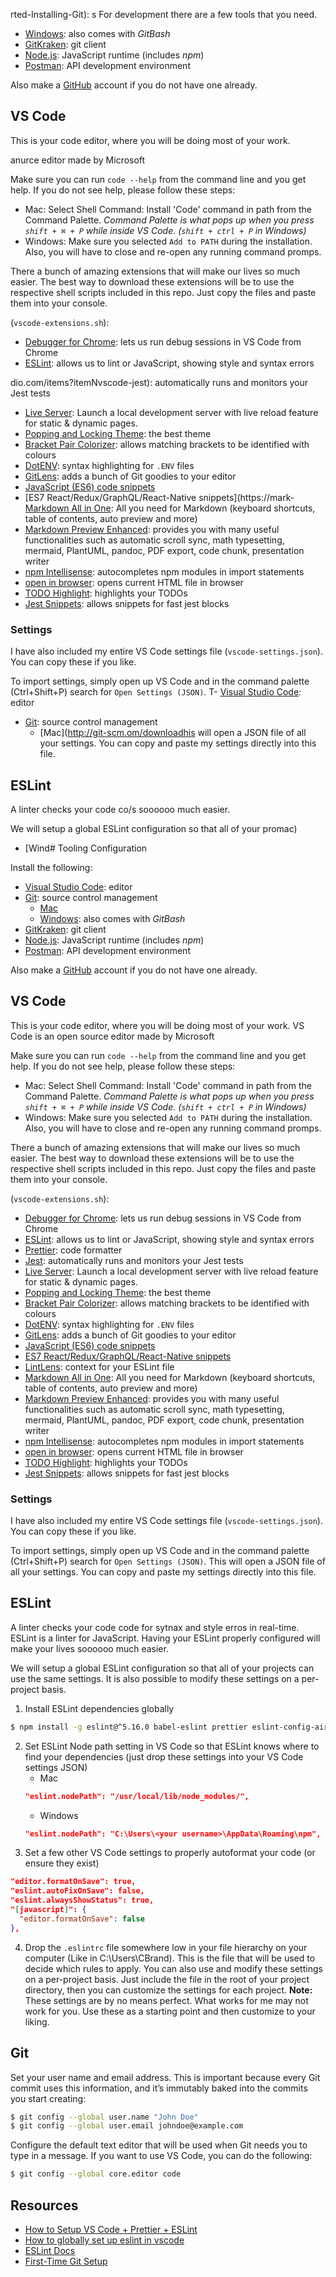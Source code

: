 rted-Installing-Git): s
For development there are a few tools that you need.
  - [Windows](https://git-scm.com/download/win): also comes with _GitBash_
- [GitKraken](https://www.gitkraken.com/): git client
- [Node.js](https://nodejs.org/en/): JavaScript runtime (includes _npm_)
- [Postman](https://www.getpostman.com/): API development environment

Also make a [GitHub](https://github.com/) account if you do not have one already.

## VS Code

This is your code editor, where you will be doing most of your work.

 anurce editor made by Microsoft

Make sure you can run `code --help` from the command line and you get help. If you do not see help, please follow these steps:
- Mac: Select Shell Command: Install 'Code' command in path from the Command Palette. _Command Palette is what pops up when you press `shift + ⌘ + P` while inside VS Code. (`shift + ctrl + P` in Windows)_
- Windows: Make sure you selected `Add to PATH` during the installation. Also, you will have to close and re-open any running command promps.

There a bunch of amazing extensions that will make our lives so much easier.
The best way to download these extensions will be to use the respective shell scripts included in this repo. Just copy the files and paste them into your console.

(`vscode-extensions.sh`):

- [Debugger for Chrome](https://marketplace.visualstudio.com/items?itemName=msjsdiag.debugger-for-chrome): lets us run debug sessions in VS Code from Chrome
- [ESLint](https://marketplace.visualstudio.com/items?itemName=dbaeumer.vscode-eslint): allows us to lint or JavaScript, showing style and syntax errors

dio.com/items?itemNvscode-jest): automatically runs and monitors your Jest tests
- [Live Server](https://marketplace.visualstudio.com/items?itemName=ritwickdey.LiveServer): Launch a local development server with live reload feature for static & dynamic pages.
- [Popping and Locking Theme](https://marketplace.visualstudio.com/items?itemName=hedinne.popping-and-locking-vscode): the best theme
- [Bracket Pair Colorizer](https://marketplace.visualstudio.com/items?itemName=CoenraadS.bracket-pair-colorizer): allows matching brackets to be identified with colours
- [DotENV](https://marketplace.visualstudio.com/items?itemName=mikestead.dotenv): syntax highlighting for `.ENV` files
- [GitLens](https://marketplace.visualstudio.com/items?itemName=eamodio.gitlens): adds a bunch of Git goodies to your editor
- [JavaScript (ES6) code snippets](https://marketplace.visualstudio.com/items?itemName=xabikos.JavaScriptSnippets)
- [ES7 React/Redux/GraphQL/React-Native snippets](https://mark- [Markdown All in One](https://marketplace.visualstudio.com/items?itemName=yzhang.markdown-all-in-one): All you need for Markdown (keyboard shortcuts, table of contents, auto preview and more)
- [Markdown Preview Enhanced](https://marketplace.visualstudio.com/items?itemName=shd101wyy.markdown-preview-enhanced): provides you with many useful functionalities such as automatic scroll sync, math typesetting, mermaid, PlantUML, pandoc, PDF export, code chunk, presentation writer
- [npm Intellisense](https://marketplace.visualstudio.com/items?itemName=christian-kohler.npm-intellisense): autocompletes npm modules in import statements
- [open in browser](https://marketplace.visualstudio.com/items?itemName=techer.open-in-browser): opens current HTML file in browser
- [TODO Highlight](https://marketplace.visualstudio.com/items?itemName=wayou.vscode-todo-highlight): highlights your TODOs
- [Jest Snippets](https://marketplace.visualstudio.com/items?itemName=andys8.jest-snippets): allows snippets for fast jest blocks

### Settings

I have also included my entire VS Code settings file (`vscode-settings.json`). 
You can copy these if you like.

To import settings, simply open up VS Code and in the command palette (Ctrl+Shift+P) search for `Open Settings (JSON)`.
T- [Visual Studio Code](https://code.visualstudio.com/): editor
- [Git](h/git-scm.com/book/en/v2/Getting-Started-Installing-Git): source control management
  - [Mac](http://git-scm.om/downloadhis will open a JSON file of all your settings.
You can copy and paste my settings directly into this file.

## ESLint

A linter checks your code co/s soooooo much easier.

We will setup a global ESLint configuration so that all of your promac)
  - [Wind# Tooling Configuration

Install the following:

- [Visual Studio Code](https://code.visualstudio.com/): editor
- [Git](https://git-scm.com/book/en/v2/Getting-Started-Installing-Git): source control management
  - [Mac](https://git-scm.com/download/mac)
  - [Windows](https://git-scm.com/download/win): also comes with _GitBash_
- [GitKraken](https://www.gitkraken.com/): git client
- [Node.js](https://nodejs.org/en/): JavaScript runtime (includes _npm_)
- [Postman](https://www.getpostman.com/): API development environment

Also make a [GitHub](https://github.com/) account if you do not have one already.

## VS Code

This is your code editor, where you will be doing most of your work.
VS Code is an open source editor made by Microsoft

Make sure you can run `code --help` from the command line and you get help. If you do not see help, please follow these steps:
- Mac: Select Shell Command: Install 'Code' command in path from the Command Palette. _Command Palette is what pops up when you press `shift + ⌘ + P` while inside VS Code. (`shift + ctrl + P` in Windows)_
- Windows: Make sure you selected `Add to PATH` during the installation. Also, you will have to close and re-open any running command promps.

There a bunch of amazing extensions that will make our lives so much easier.
The best way to download these extensions will be to use the respective shell scripts included in this repo. Just copy the files and paste them into your console.

(`vscode-extensions.sh`):

- [Debugger for Chrome](https://marketplace.visualstudio.com/items?itemName=msjsdiag.debugger-for-chrome): lets us run debug sessions in VS Code from Chrome
- [ESLint](https://marketplace.visualstudio.com/items?itemName=dbaeumer.vscode-eslint): allows us to lint or JavaScript, showing style and syntax errors
- [Prettier](https://marketplace.visualstudio.com/items?itemName=esbenp.prettier-vscode): code formatter
- [Jest](https://marketplace.visualstudio.com/items?itemName=Orta.vscode-jest): automatically runs and monitors your Jest tests
- [Live Server](https://marketplace.visualstudio.com/items?itemName=ritwickdey.LiveServer): Launch a local development server with live reload feature for static & dynamic pages.
- [Popping and Locking Theme](https://marketplace.visualstudio.com/items?itemName=hedinne.popping-and-locking-vscode): the best theme
- [Bracket Pair Colorizer](https://marketplace.visualstudio.com/items?itemName=CoenraadS.bracket-pair-colorizer): allows matching brackets to be identified with colours
- [DotENV](https://marketplace.visualstudio.com/items?itemName=mikestead.dotenv): syntax highlighting for `.ENV` files
- [GitLens](https://marketplace.visualstudio.com/items?itemName=eamodio.gitlens): adds a bunch of Git goodies to your editor
- [JavaScript (ES6) code snippets](https://marketplace.visualstudio.com/items?itemName=xabikos.JavaScriptSnippets)
- [ES7 React/Redux/GraphQL/React-Native snippets](https://marketplace.visualstudio.com/items?itemName=dsznajder.es7-react-js-snippets)
- [LintLens](https://marketplace.visualstudio.com/items?itemName=ghmcadams.lintlens): context for your ESLint file
- [Markdown All in One](https://marketplace.visualstudio.com/items?itemName=yzhang.markdown-all-in-one): All you need for Markdown (keyboard shortcuts, table of contents, auto preview and more)
- [Markdown Preview Enhanced](https://marketplace.visualstudio.com/items?itemName=shd101wyy.markdown-preview-enhanced): provides you with many useful functionalities such as automatic scroll sync, math typesetting, mermaid, PlantUML, pandoc, PDF export, code chunk, presentation writer
- [npm Intellisense](https://marketplace.visualstudio.com/items?itemName=christian-kohler.npm-intellisense): autocompletes npm modules in import statements
- [open in browser](https://marketplace.visualstudio.com/items?itemName=techer.open-in-browser): opens current HTML file in browser
- [TODO Highlight](https://marketplace.visualstudio.com/items?itemName=wayou.vscode-todo-highlight): highlights your TODOs
- [Jest Snippets](https://marketplace.visualstudio.com/items?itemName=andys8.jest-snippets): allows snippets for fast jest blocks

### Settings

I have also included my entire VS Code settings file (`vscode-settings.json`). 
You can copy these if you like.

To import settings, simply open up VS Code and in the command palette (Ctrl+Shift+P) search for `Open Settings (JSON)`.
This will open a JSON file of all your settings.
You can copy and paste my settings directly into this file.

## ESLint

A linter checks your code code for sytnax and style erros in real-time.
ESLint is a linter for JavaScript.
Having your ESLint properly configured will make your lives soooooo much easier.

We will setup a global ESLint configuration so that all of your projects can use the same settings.
It is also possible to modify these settings on a per-project basis.

1. Install ESLint dependencies globally
  ```sh
  $ npm install -g eslint@^5.16.0 babel-eslint prettier eslint-config-airbnb eslint-config-airbnb-base eslint-plugin-import eslint-plugin-react eslint-config-prettier eslint-config-react-app eslint-plugin-flowtype@^2.50.3 eslint-plugin-jsx-a11y eslint-plugin-prettier eslint-plugin-promise eslint-plugin-react-hooks @typescript-eslint/parser @typescript-eslint/eslint-plugin typescript 
  ```
2. Set ESLint Node path setting in VS Code so that ESLint knows where to find your dependencies (just drop these settings into your VS Code settings JSON)
   - Mac
    ```json
    "eslint.nodePath": "/usr/local/lib/node_modules/",
    ```
   - Windows
   ```json
   "eslint.nodePath": "C:\Users\<your username>\AppData\Roaming\npm",
   ```  
3. Set a few other VS Code settings to properly autoformat your code (or ensure they exist)
  ```json
  "editor.formatOnSave": true,
  "eslint.autoFixOnSave": false,
  "eslint.alwaysShowStatus": true,
  "[javascript]": {
    "editor.formatOnSave": false
  },
  ```
4. Drop the `.eslintrc` file somewhere low in your file hierarchy on your computer (Like in C:\Users\CBrand). This is the file that will be used to decide which rules to apply. You can also use and modify these settings on a per-project basis. Just include the file in the root of your project directory, then you can customize the settings for each project. **Note:** These settings are by no means perfect. What works for me may not work for you. Use these as a starting point and then customize to your liking.

## Git

Set your user name and email address. This is important because every Git commit uses this information, and it’s immutably baked into the commits you start creating:
```sh
$ git config --global user.name "John Doe"
$ git config --global user.email johndoe@example.com
```

Configure the default text editor that will be used when Git needs you to type in a message. If you want to use VS Code, you can do the following:
```sh
$ git config --global core.editor code
```

## Resources

- [How to Setup VS Code + Prettier + ESLint](https://www.youtube.com/watch?v=YIvjKId9m2c)
- [How to globally set up eslint in vscode](https://medium.com/@davidchristophersally/how-to-set-up-eslint-in-vscode-globally-253f25fbaff9)
- [ESLint Docs](https://eslint.org/docs/rules/)
- [First-Time Git Setup](https://git-scm.com/book/en/v2/Getting-Started-First-Time-Git-Setup)